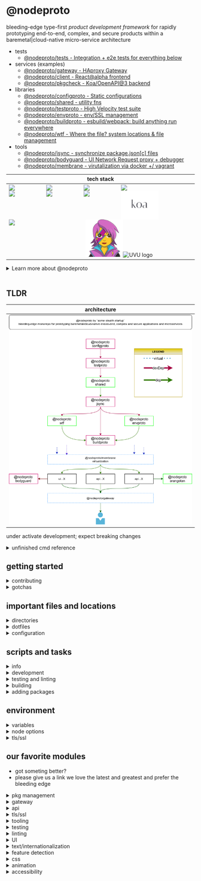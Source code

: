 # @nodeproto

bleeding-edge type-first *product development framework* for rapidly prototyping end-to-end, complex, and secure products within a baremetal|cloud-native micro-service architecture

- tests
  - [@nodeproto/tests - Integration + e2e tests for everything below](tests/README.md)
- services (examples)
  - [@nodeproto/gateway - HAproxy Gateway](packages/apps/gateway/README.md)
  - [@nodeproto/client - React@alpha frontend](packages/apps/client/README.md)
  - [@nodeproto/pkgcheck - Koa/OpenAPI@3 backend](packages/apps/pkgcheck/README.md)
- libraries
  - [@nodeproto/configproto - Static configurations](packages/libraries/configproto/README.md)
  - [@nodeproto/shared - utility fns](packages/libraries/shared/README.md)
  - [@nodeproto/testproto - High Velocity test suite](packages/libraries/testproto/README.md)
  - [@nodeproto/envproto - env/SSL management](packages/libraries/envproto/README.md)
  - [@nodeproto/buildproto - esbuild/webpack: build anything run everywhere](packages/libraries/buildproto/README.md)
  - [@nodeproto/wtf - Where the file? system locations & file management](packages/libraries/wtf/README.md)
- tools
  - [@nodeproto/jsync - synchronize package.json[c] files](packages/tools/jsync/README.md)
  - [@nodeproto/bodyguard - UI Network Request proxy + debugger](packages/tools/bodyguard/README.md)
  - [@nodeproto/membrane - virutalization via docker +/ vagrant](packages/tools/membrane/README.md)

|                                                                                                                                                                                                                                                                                                                                                                                                                                                                                                                                                                                                                                           tech stack                                                                                                                                                                                                                                                                                                                                                                                                                                                                                                                                                                                                                                           |
| :--------------------------------------------------------------------------------------------------------------------------------------------------------------------------------------------------------------------------------------------------------------------------------------------------------------------------------------------------------------------------------------------------------------------------------------------------------------------------------------------------------------------------------------------------------------------------------------------------------------------------------------------------------------------------------------------------------------------------------------------------------------------------------------------------------------------------------------------------------------------------------------------------------------------------------------------------------------------------------------------------------------------------------------------------------------------------------------------------------------------------------------------------------------------------------------------------------------------------------------------------------------------------------------------: |
| <img src="https://webpack.js.org/site-logo.1fcab817090e78435061.svg" width="100" align="left" /><img src="https://www.openapis.org/wp-content/uploads/sites/3/2018/02/OpenAPI_Logo_Pantone-1.png" width="100" align="left" /><img src="https://cdn.haproxy.com/wp-content/uploads/2017/10/haproxy-weblogo.png" width="100" align="left" /><img src="https://nodejs.org/static/images/logo.svg" width="100" align="left" /><img src="https://github.com/evanw/esbuild/raw/master/images/wordmark.svg" width="100" align="left" /><img src="https://avatars.githubusercontent.com/u/5429470?s=200&v=4" width="100" align="left" /><img src="https://hero35.com/stacks/react.svg" width="100" align="left" /><img src="https://raw.githubusercontent.com/koajs/koa/master/docs/logo.png" width="100" align="left" /><img src="https://camo.githubusercontent.com/32657601b349b558831f32c553cb2c7734cb5ae89a2e8340afa314ea3b2116a0/68747470733a2f2f6d696c6c696772616d2e696f2f696d616765732f7468756d626e61696c2e706e67" width="100" align="left" /><img src="https://raw.githubusercontent.com/emotion-js/emotion/main/emotion.png" alt="Emotion logo" width="100"><img src="https://github.com/lukeed/uvu/blob/ddf62e883b5e56c3ba84ad0acf0e7966cc3ade48/shots/uvu.jpg" alt="UVU logo" width="100"> |

<details>
  <summary>Learn more about @nodeproto</summary>

- for understanding why @nodeproto exists
  - [review our contributing docs](https://github.com/noahehall/nodeproto/blob/develop/CONTRIBUTING.md)

- for contributing:
  - you should be:
    - intermediate/advanced with docker, node, shell scripting, cloud (aws specifically), [flowtype](https://github.com/facebook/flow/blob/main/lib/react.js) and especially javascript
    - capable of learning other vertical technologies used by this framework (but if your good at the other stuff, piece of cake)

- for consuming:
  - you should be good at javascript

- whats a product development framework ?
  - consider what a web framework, or an application framework is
  - then consider everything else you would need

</details>
<br/>

## TLDR

|                   architecture                    |
| :-----------------------------------------------: |
| ![@nodeproto architecture](/doc/architecture.png) |

under activate development; expect breaking changes

<details>
  <summary>unfinished cmd reference</summary>

be sure to checkout `root/tests/integration` for how to use our internal magic

```sh
  # top for nodeproto
  $ pnpm repo:monitor

  # pnpm proto ...
  # ^ execute cmd|bin in ALL/SOME pkgs from ANYWHERE in monorepo

  # ^ runs SOMECMD in all workspace packages
  $ pnpm proto pnpm outdated
  $ pnpm proto pnpm install

  # ^ runs script in all workspace packages that have the script
  $ pnpm proto jsync
  $ pnpm proto build
  $ pnpm proto repo:cp:configproto
  $ pnpm proto repo:test
  $ pnpm proto repo:eslint
  $ pnpm proto repo:eslint:fix # eslint + flowtype-errors eslint plugin
  $ pnpm proto start:client # localhost:7777
  $ pnpm proto start:dev # localhost:8080
  $ pnpm proto start
  $ pnpm proto webext:run # @nodeproto/bodyguard
  $ pnpm proto repo:config:list # pnpm configuration (super handy)
  $ pnpm proto repo:exec:list # all pkgjson scripts

  # pnpm proto:slice ... ...
  # ^ runs cmd|bin in all packages/** directories matching filter from ANYWHERE in monorepo
  $ pnpm proto:slice "packages/libraries/*" repo:test
  $ pnpm proto:slice "packages/libraries/*" repo:test

  # pnpm CMD/BIN
  # pnpm exec CMD/BIN
  # ^ recommended to use exec when running ./node_modules/.bin/CMDs
  # ^^ in the event there is a matching package.json SCRIPT with the same .bin/CMD name
  # ^^ without exec pnpm will choose pkgjson.script.NAME > ./node_modules/.bin/NAME
  # ^ execute a package.json.script:CMD |./node_modules/.bin/CMD in the current directory
  pnpm repo:test
  pnpm exec flow status

```

</details>

## getting started

<details>
  <summary>contributing</summary>

- use pnpm to install node
  - install pnpm `curl -fsSL https://get.pnpm.io/install.sh | sh -`
  - install node `pnpm env use --global 16`
  - install pnpm tab-completion `pnpm install-completion`
  - source your shell (e.g. bashrc `. ~/.bashrc`)

- setup application
  - TODO: if unable to get this to run via proto just move it to a shell script and call it a day
    - anything scratched out likely needs to be set nonconcurrent
    - to circumvent the issue, run the failed cmd from within the submodule root dir (ouch)
  - install root dependencies `pnpm install`
  - install dependencies for all packages/* `pnpm proto repo:install`
  - build dependences for all packages/* `pnpm proto build`
  - run all tests in all packages `pnpm repo:test`
  - make any changes you want in `root/package.json` then sync them to sub modules
    - `pnpm proto jsync`

- flowtyped
  - `pnpm add --global flow-typed`
    - TODO: i think i actually installed this as a local dep (which is what you should do anyway)
  - run `pnpm proto repo:flow-typed:install` in all of your child pkgs to get type definition
  - run `pnpm exec flow` to get near realtime type checking for transpiled files
  - use the experimental loader in  `packages/configproto/src/node/loaders/flow.mjs` for non transpiled files

- haproxy
  - until we get docker setup make sure you have **haproxy 2.4** installed
  - see *apps/gateway* for instructions

- monorepo build process: a 3 step process (plans for automation later)
  1. sync with root `$ pnpm proto jsync`
  2. copy static files `$ pnpm proto repo:cp:configproto`
  3. build output files to dist `$ pnpm proto build`
     - if there havent been any changes, you likely only need this last step

</details>

<details>
  <summary> gotchas </summary>

- idiosyncrasies (there like opinions, all frameworks have them)
- `mjs` interoperability with `cjs`
  - I could not find any solution (wtf node?) with a good developer experience, thus i settled on this custom approach based on nodejs docs
  - generally you need to enable `--experimental-specifier-resolution=node` to run `mjs` files as we dont specify an extension when importing anything
  - when we build for cjs
    - for libraries & tools
      - we use `swc` to compile source files to `dist/dir` in each package
      - we copy `configproto/src/commonjs.json` to `/dist/package.json` which sets `type="commonjs"`
      - swc will convert `mjs` files to `js` files in the `dist` dir
      - and sine we dont specify the extension in the mjs files, in addition to setting `type=commonjs` in the dist dir, everything works as expected whether in commonjs land or esm land

</details>

## important files and locations

<details>
  <summary> directories </summary>

- *root/packages/apps* main applications
- *root/packages/libraries* libraries used by applications
- *root/packages/tools*
- *root/doc* various docuemntation
- *root/tests* monorepo integration & e2e tests

</details>

<details>
  <summary> dotfiles </summary>

- [editorconfig](https://editorconfig.org/)
- [gitignore](https://git-scm.com/docs/gitignore)
- [gitattributes](https://git-scm.com/docs/gitattributes)
- [npmrc](https://docs.npmjs.com/cli/v7/configuring-npm/npmrc)
- [hintrc](https://github.com/webhintio/hint/blob/main/packages/hint/docs/user-guide/configuring-webhint/summary.md)
- [eslintrc](https://eslint.org/docs/user-guide)
- [flowconfig](https://flow.org/en/docs/config/)

</details>

<details>
  <summary> configuration </summary>

- [recommended vscodium settings via sync settings extension](https://gist.github.com/noahehall/33f60c724f51bde9afa2c2a9e540d094)
  - use gist id: **33f60c724f51bde9afa2c2a9e540d094**
- *dracula themes*
  - [gnome terminal](https://draculatheme.com/gnome-terminal)
  - [gtk](https://draculatheme.com/gtk)
  - [enable via shell-extensions](https://www.omgubuntu.co.uk/2020/04/enable-full-dark-mode-in-ubuntu-20-04)
  - [and do a quick backup](https://linuxconfig.org/ubuntu-20-04-system-backup-and-restore)

</details>

## scripts and tasks

<details>
  <summary> info </summary>

- todo

</details>

<details>
  <summary> development </summary>

- dev scripts: open browser to **localhost:7777**
- **NOTE** all START scripts use **haproxy**
  - we dont drop priviledges in *DEV*, if you want, do the below
    - [to *START* as root, but dont *RUN* as root when using **packages/gateway**: click here to read why haproxy recommends this](https://cbonte.github.io/haproxy-dconv/2.4/management.html#13)

</details>

<details>
  <summary> testing and linting </summary>

- todo

</details>

<details>
  <summary> building </summary>

- todo

</details>

<details>
  <summary> adding packages </summary>

- todo

</details>

## environment

<details>
  <summary> variables </summary>

- todo

</details>

<details>
  <summary> node options </summary>

- checkout *root/package.json.config*
- all of your *PKGDIR/pkg/.env* files should include this, but be sure to use **single** and **not double** quotes

</details>

<details>
  <summary> tls/ssl </summary>

- self-signed certificates auto created on dev

</details>

## our favorite modules

- got someting better?
- please give us a link we love the latest and greatest and prefer the bleeding edge

<details>
  <summary> pkg management </summary>

- [ultra-runner](https://github.com/folke/ultra-runner/blob/master/__tests__/runner.ts)
- [pnpm](https://pnpm.io/cli/install)

</details>

<details>
  <summary> gateway </summary>

- [haproxy](https://cbonte.github.io/haproxy-dconv/2.4/management.html)

</details>

<details>
  <summary> api </summary>

- [koa](https://koajs.com/#introduction)

</details>

<details>
  <summary> tls/ssl </summary>

- [local ssl: pem](https://github.com/Dexus/pem/blob/master/test/pem.spec.js)

</details>

<details>
  <summary> tooling </summary>

</details>

<details>
  <summary> testing</summary>

- [uvu](https://github.com/lukeed/uvu)

</details>

<details>
  <summary> linting </summary>

- [webhint/hint](https://github.com/webhintio/hint)
- [standard](https://standardjs.com/#table-of-contents)
- [eslint](https://eslint.org/docs/user-guide/configuring/)
  - react as we need to support react linting
  - standard (minus comma-dangle) + react
- [lighthouse](https://github.com/GoogleChrome/lighthouse#cli-options)
- [browsertime](https://github.com/sitespeedio/browsertime)
  - [google admin toolbox has an excellent har analyzer](https://toolbox.googleapps.com/apps/har_analyzer/)
- [bundle stats](https://github.com/relative-ci/bundle-stats/tree/master/packages/webpack-plugin)

</details>

<details>
  <summary> UI </summary>

- [react](https://reactjs.org)

</details>

<details>
  <summary> text/internationalization </summary>

- [messageformat](https://github.com//messageformat)

</details>

<details>
  <summary> feature detection </summary>

- [modernizr](https://modernizr.com/download?setclasses)

</details>

<details>
  <summary> css </summary>

- [normalize.css](https://github.com/necolas/normalize.css/)
- [milligram](https://milligram.io/)
- [styled-components](https://styled-components.com/docs)

</details>

<details>
  <summary> animation </summary>

- [animate.css](https://animate.style/)

</details>

<details>
  <summary> accessibility </summary>

- we use both reakit + react-aria as they compliment each other and keep us from writing primitives
  - be sure to checkout both as:
    - doubt this list will stay up to date
    - we have an accurate representation of everything each provide
- [reakit](https://reakit.io/)
- [react-aria](https://react-spectrum.adobe.com/react-aria/)
- [react-stately](https://react-spectrum.adobe.com/react-stately/getting-started.html)

</details>

